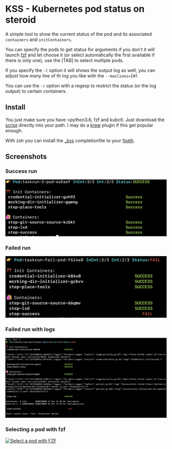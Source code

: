 # KSS - Kubernetes pod status on steroid

A simple tool to show the current status of the pod and its associated `containers` and `initContainers`.

You can specify the pods to get status for arguments if you don't it will launch [fzf](https://github.com/junegunn/fzf) and let choose it (or select automatically the first available if there is only one), use the [TAB] to select multiple pods.

If you specify the `-l` option it will shows the output log as well, you can adjust how many line of th log you like with the `--maxlines=INT`.

You can use the `-r` option with a regexp to restrict the status (or the log output) to certain containers.

## Install

You just make sure you have >python3.6, fzf and kubctl. Just download the [script](https://raw.githubusercontent.com/chmouel/kss/master/kss) directly into your path. I may do a [krew](https://github.com/kubernetes-sigs/krew) plugin if this get popular enough.

With zsh you can install the [_kss](./_kss) completionfile  to your [fpath](https://unix.stackexchange.com/a/33898).

## Screenshots

### Success run

![Success run](.screenshots/success.png)

### Failed run

![Fail run](.screenshots/failure.png)

### Failed run with logs

![Fail run](.screenshots/logging.png)

### Selecting a pod with fzf

[![Select a pod with FZF](https://asciinema.org/a/M6yotJ6Vi1ftRZ6syYU5UpT82.png)](https://asciinema.org/a/M6yotJ6Vi1ftRZ6syYU5UpT82)
